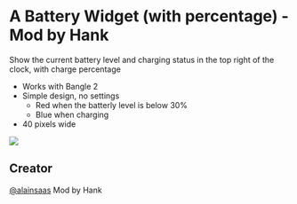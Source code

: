 # A Battery Widget (with percentage) - Mod by Hank

Show the current battery level and charging status in the top right of the clock, with charge percentage

* Works with Bangle 2
* Simple design, no settings
  *  Red when the batterly level is below 30%
  *  Blue when charging
*  40 pixels wide

![](a_battery_widget-pic.jpg)

## Creator
[@alainsaas](https://github.com/alainsaas)
Mod by Hank
